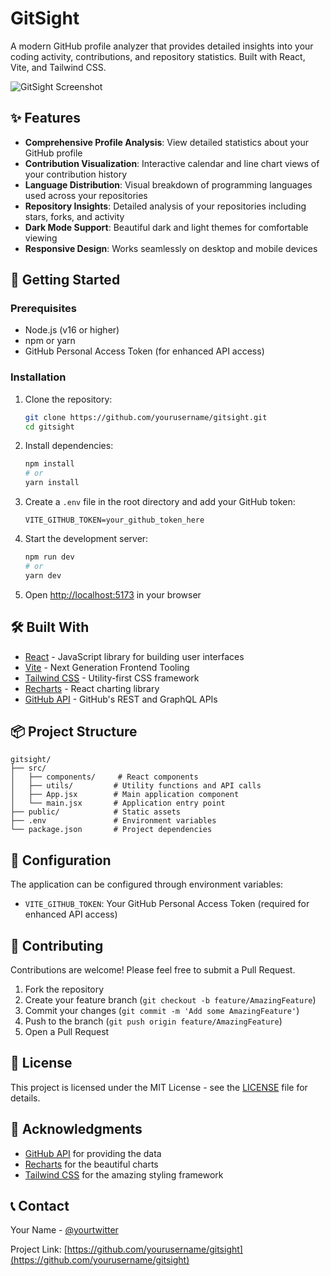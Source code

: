# GitSight

A modern GitHub profile analyzer that provides detailed insights into your coding activity, contributions, and repository statistics. Built with React, Vite, and Tailwind CSS.

![GitSight Screenshot](public/screenshot.png)

## ✨ Features

- **Comprehensive Profile Analysis**: View detailed statistics about your GitHub profile
- **Contribution Visualization**: Interactive calendar and line chart views of your contribution history
- **Language Distribution**: Visual breakdown of programming languages used across your repositories
- **Repository Insights**: Detailed analysis of your repositories including stars, forks, and activity
- **Dark Mode Support**: Beautiful dark and light themes for comfortable viewing
- **Responsive Design**: Works seamlessly on desktop and mobile devices

## 🚀 Getting Started

### Prerequisites

- Node.js (v16 or higher)
- npm or yarn
- GitHub Personal Access Token (for enhanced API access)

### Installation

1. Clone the repository:
   ```bash
   git clone https://github.com/yourusername/gitsight.git
   cd gitsight
   ```

2. Install dependencies:
   ```bash
   npm install
   # or
   yarn install
   ```

3. Create a `.env` file in the root directory and add your GitHub token:
   ```
   VITE_GITHUB_TOKEN=your_github_token_here
   ```

4. Start the development server:
   ```bash
   npm run dev
   # or
   yarn dev
   ```

5. Open [http://localhost:5173](http://localhost:5173) in your browser

## 🛠️ Built With

- [React](https://reactjs.org/) - JavaScript library for building user interfaces
- [Vite](https://vitejs.dev/) - Next Generation Frontend Tooling
- [Tailwind CSS](https://tailwindcss.com/) - Utility-first CSS framework
- [Recharts](https://recharts.org/) - React charting library
- [GitHub API](https://docs.github.com/en/rest) - GitHub's REST and GraphQL APIs

## 📦 Project Structure

```
gitsight/
├── src/
│   ├── components/     # React components
│   ├── utils/         # Utility functions and API calls
│   ├── App.jsx        # Main application component
│   └── main.jsx       # Application entry point
├── public/            # Static assets
├── .env               # Environment variables
└── package.json       # Project dependencies
```

## 🔧 Configuration

The application can be configured through environment variables:

- `VITE_GITHUB_TOKEN`: Your GitHub Personal Access Token (required for enhanced API access)

## 🤝 Contributing

Contributions are welcome! Please feel free to submit a Pull Request.

1. Fork the repository
2. Create your feature branch (`git checkout -b feature/AmazingFeature`)
3. Commit your changes (`git commit -m 'Add some AmazingFeature'`)
4. Push to the branch (`git push origin feature/AmazingFeature`)
5. Open a Pull Request

## 📝 License

This project is licensed under the MIT License - see the [LICENSE](LICENSE) file for details.

## 🙏 Acknowledgments

- [GitHub API](https://docs.github.com/en/rest) for providing the data
- [Recharts](https://recharts.org/) for the beautiful charts
- [Tailwind CSS](https://tailwindcss.com/) for the amazing styling framework

## 📞 Contact

Your Name - [@yourtwitter](https://twitter.com/yourtwitter)

Project Link: [https://github.com/yourusername/gitsight](https://github.com/yourusername/gitsight)
